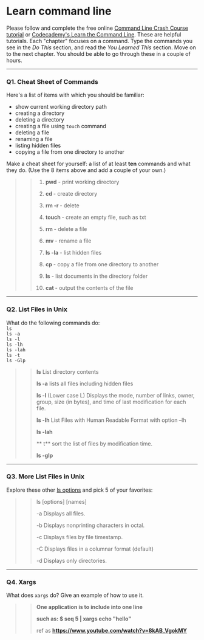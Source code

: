 # Learn command line

Please follow and complete the free online [Command Line Crash Course
tutorial](https://web.archive.org/web/20160708171659/http://cli.learncodethehardway.org/book/) or [Codecademy's Learn the Command Line](https://www.codecademy.com/learn/learn-the-command-line). These are helpful tutorials. Each "chapter" focuses on a command. Type the commands you see in the _Do This_ section, and read the _You Learned This_ section. Move on to the next chapter. You should be able to go through these in a couple of hours.

---

### Q1.  Cheat Sheet of Commands  

Here's a list of items with which you should be familiar:  
* show current working directory path
* creating a directory
* deleting a directory
* creating a file using `touch` command
* deleting a file
* renaming a file
* listing hidden files
* copying a file from one directory to another

Make a cheat sheet for yourself: a list of at least **ten** commands and what they do.  (Use the 8 items above and add a couple of your own.)  

> > 1. **pwd**  - print working directory <p>
> > 2. **cd <directory>** - create directory <p>
> > 3. **rm -r <directory>** - delete <directory> <p>
> > 4. **touch <file>** - create an empty file, such as txt <p>
> > 5. **rm <file>** - delete a file <p>
> > 6. **mv <file-old> <file-new>** - rename a file <p> 
> > 7. **ls -la** - list hidden files <p>
> > 8. **cp <file> <directory>** - copy a file from one directory to another <p>
> > 9. **ls** - list documents in the directory folder <p>
> >10. **cat <file>** - output the contents of the file <p>

---

### Q2.  List Files in Unix   

What do the following commands do:  
`ls`  
`ls -a`  
`ls -l`  
`ls -lh`  
`ls -lah`  
`ls -t`  
`ls -Glp`  

> > **ls** List directory contents <P>
> > **ls -a** lists all files including hidden files <P>
> > **ls -l** (Lower case L) Displays the mode, number of links, owner, group, size (in bytes), and time of last modification for each file. <P>
>> **ls -lh** List Files with Human Readable Format with option –lh <P>
>> **ls -lah** <P>
> > ** t** sort the list of files by modification time. <P>
>> **ls -glp**<P>

---

### Q3.  More List Files in Unix  

Explore these other [ls options](http://www.techonthenet.com/unix/basic/ls.php) and pick 5 of your favorites:

>> ls [options] [names] <P>
>> -a	Displays all files. <P>
>> -b	Displays nonprinting characters in octal. <P>
>> -c	Displays files by file timestamp. <P>
>> -C	Displays files in a columnar format (default) <P>
>> -d	Displays only directories. <P>

---

### Q4.  Xargs   

What does `xargs` do? Give an example of how to use it.

>> **One application is to include into one line** <P>
>> **such as: $ seq 5 | xargs echo "hello"** <P>
>> ref as **https://www.youtube.com/watch?v=8kAB_VgokMY**

 

